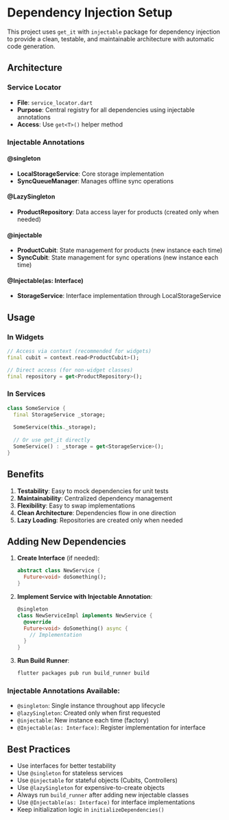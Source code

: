 # Dependency Injection Setup

This project uses `get_it` with `injectable` package for dependency injection to provide a clean, testable, and maintainable architecture with automatic code generation.

## Architecture

### Service Locator
- **File**: `service_locator.dart`
- **Purpose**: Central registry for all dependencies using injectable annotations
- **Access**: Use `get<T>()` helper method

### Injectable Annotations

#### @singleton
- **LocalStorageService**: Core storage implementation
- **SyncQueueManager**: Manages offline sync operations

#### @LazySingleton
- **ProductRepository**: Data access layer for products (created only when needed)

#### @injectable
- **ProductCubit**: State management for products (new instance each time)
- **SyncCubit**: State management for sync operations (new instance each time)

#### @Injectable(as: Interface)
- **StorageService**: Interface implementation through LocalStorageService

## Usage

### In Widgets
```dart
// Access via context (recommended for widgets)
final cubit = context.read<ProductCubit>();

// Direct access (for non-widget classes)
final repository = get<ProductRepository>();
```

### In Services
```dart
class SomeService {
  final StorageService _storage;
  
  SomeService(this._storage);
  
  // Or use get_it directly
  SomeService() : _storage = get<StorageService>();
}
```

## Benefits

1. **Testability**: Easy to mock dependencies for unit tests
2. **Maintainability**: Centralized dependency management
3. **Flexibility**: Easy to swap implementations
4. **Clean Architecture**: Dependencies flow in one direction
5. **Lazy Loading**: Repositories are created only when needed

## Adding New Dependencies

1. **Create Interface** (if needed):
   ```dart
   abstract class NewService {
     Future<void> doSomething();
   }
   ```

2. **Implement Service with Injectable Annotation**:
   ```dart
   @singleton
   class NewServiceImpl implements NewService {
     @override
     Future<void> doSomething() async {
       // Implementation
     }
   }
   ```

3. **Run Build Runner**:
   ```bash
   flutter packages pub run build_runner build
   ```

### Injectable Annotations Available:
- `@singleton`: Single instance throughout app lifecycle
- `@lazySingleton`: Created only when first requested
- `@injectable`: New instance each time (factory)
- `@Injectable(as: Interface)`: Register implementation for interface

## Best Practices

- Use interfaces for better testability
- Use `@singleton` for stateless services
- Use `@injectable` for stateful objects (Cubits, Controllers)
- Use `@lazySingleton` for expensive-to-create objects
- Always run `build_runner` after adding new injectable classes
- Use `@Injectable(as: Interface)` for interface implementations
- Keep initialization logic in `initializeDependencies()`
